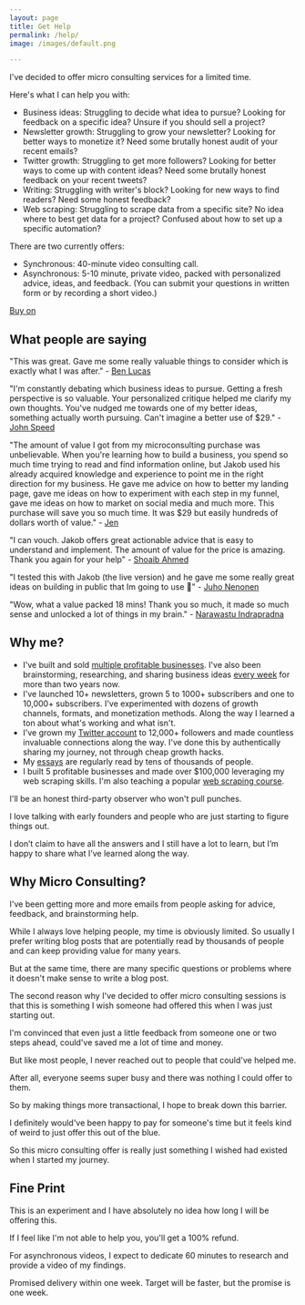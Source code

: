 ```yaml
---
layout: page
title: Get Help
permalink: /help/
image: /images/default.png

---
```


I've decided to offer micro consulting services for a limited time.

Here's what I can help you with:

* Business ideas: Struggling to decide what idea to pursue? Looking for feedback on a specific idea? Unsure if you should sell a project?
* Newsletter growth: Struggling to grow your newsletter? Looking for better ways to monetize it? Need some brutally honest audit of your recent emails?
* Twitter growth: Struggling to get more followers? Looking for better ways to come up with content ideas? Need some brutally honest feedback on your recent tweets?
* Writing: Struggling with writer's block? Looking for new ways to find readers? Need some honest feedback?
* Web scraping: Struggling to scrape data from a specific site? No idea where to best get data for a project? Confused about how to set up a specific automation?

There are two currently offers:

* Synchronous: 40-minute video consulting call.
* Asynchronous: 5-10 minute, private video, packed with personalized advice, ideas, and feedback. (You can submit your questions in written form or by recording a short video.) 

<script src="https://gumroad.com/js/gumroad.js"></script>
<a class="gumroad-button" href="https://jakobgreenfeld.gumroad.com/l/uigrl/earlybird">Buy on</a>


## What people are saying

"This was great. Gave me some really valuable things to consider which is exactly what I was after." - [Ben Lucas](https://haveaplan.xyz)

"I'm constantly debating which business ideas to pursue. Getting a fresh perspective is so valuable. Your personalized critique helped me clarify my own thoughts. You've nudged me towards one of my better ideas, something actually worth pursuing. Can't imagine a better use of $29." - [John Speed](https://twitter.com/John_Speed)

"The amount of value I got from my microconsulting purchase was unbelievable. When you're learning how to build a business, you spend so much time trying to read and find information online, but Jakob used his already acquired knowledge and experience to point me in the right direction for my business. He gave me advice on how to better my landing page, gave me ideas on how to experiment with each step in my funnel, gave me ideas on how to market on social media and much more. This purchase will save you so much time. It was $29 but easily hundreds of dollars worth of value." - [Jen](https://twitter.com/raff_jen)

"I can vouch. Jakob offers great actionable advice that is easy to understand and implement. The amount of value for the price is amazing. Thank you again for your help" - [Shoaib Ahmed](https://twitter.com/ShoaibA323/status/1578324696214704129)


"I tested this with Jakob (the live version) and he gave me some really great ideas on building in public that Im going to use 🙏" - [Juho Nenonen](https://twitter.com/JNeponen/status/1578362698697302016)

"Wow, what a value packed 18 mins! Thank you so much, it made so much sense and unlocked a lot of things in my brain." - [Narawastu Indrapradna](https://www.linkedin.com/in/narawastu-indrapradna-a485263b/?originalSubdomain=id)

## Why me?


* I've built and sold [multiple profitable businesses](/about). I've also been brainstorming, researching, and sharing business ideas [every week](https://brainstorms.substack.com) for more than two years now.
* I've launched 10+ newsletters, grown 5 to 1000+ subscribers and one to 10,000+ subscribers. I've experimented with dozens of growth channels, formats, and monetization methods. Along the way I learned a ton about what's working and what isn't.
* I've grown my [Twitter account](https://twitter.com/jakobgreenfeld) to 12,000+ followers and made countless invaluable connections along the way. I've done this by authentically sharing my journey, not through cheap growth hacks. 
* My [essays](/articles) are regularly read by tens of thousands of people. 
* I built 5 profitable businesses and made over $100,000 leveraging my web scraping skills. I'm also teaching a popular [web scraping course](https://jakobgreenfeld.gumroad.com/l/scraping).

I'll be an honest third-party observer who won't pull punches.

I love talking with early founders and people who are just starting to figure things out. 

I don’t claim to have all the answers and I still have a lot to learn, but I’m happy to share what I’ve learned along the way.


## Why Micro Consulting?

I've been getting more and more emails from people asking for advice, feedback, and brainstorming help. 

While I always love helping people, my time is obviously limited. So usually I prefer writing blog posts that are potentially read by thousands of people and can keep providing value for many years. 

But at the same time, there are many specific questions or problems where it doesn't make sense to write a blog post. 

The second reason why I've decided to offer micro consulting sessions is that this is something I wish someone had offered this when I was just starting out. 

I'm convinced that even just a little feedback from someone one or two steps ahead, could've saved me a lot of time and money.

But like most people, I never reached out to people that could've helped me. 

After all, everyone seems super busy and there was nothing I could offer to them. 

So by making things more transactional, I hope to break down this barrier. 

I definitely would've been happy to pay for someone's time but it feels kind of weird to just offer this out of the blue. 

So this micro consulting offer is really just something I wished had existed when I started my journey. 

## Fine Print

This is an experiment and I have absolutely no idea how long I will be offering this. 

If I feel like I'm not able to help you, you'll get a 100% refund. 

For asynchronous videos, I expect to dedicate 60 minutes to research and provide a video of my findings. 

Promised delivery within one week. Target will be faster, but the promise is one week.





